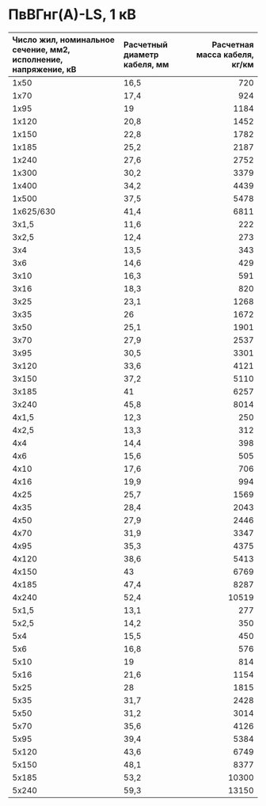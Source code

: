 # ПвВГнг(А)-LS, 1 кВ

| Число жил, номинальное сечение, мм2, исполнение, напряжение, кВ   | Расчетный диаметр кабеля, мм   |   Расчетная масса кабеля, кг/км |
|:------------------------------------------------------------------|:-------------------------------|--------------------------------:|
| 1х50                                                              | 16,5                           |                             720 |
| 1х70                                                              | 17,4                           |                             924 |
| 1х95                                                              | 19                             |                            1184 |
| 1х120                                                             | 20,8                           |                            1452 |
| 1х150                                                             | 22,8                           |                            1782 |
| 1х185                                                             | 25,2                           |                            2187 |
| 1х240                                                             | 27,6                           |                            2752 |
| 1х300                                                             | 30,2                           |                            3379 |
| 1х400                                                             | 34,2                           |                            4439 |
| 1х500                                                             | 37,5                           |                            5478 |
| 1х625/630                                                         | 41,4                           |                            6811 |
| 3х1,5                                                             | 11,6                           |                             222 |
| 3х2,5                                                             | 12,4                           |                             273 |
| 3х4                                                               | 13,5                           |                             343 |
| 3х6                                                               | 14,6                           |                             429 |
| 3х10                                                              | 16,3                           |                             591 |
| 3х16                                                              | 18,3                           |                             820 |
| 3х25                                                              | 23,1                           |                            1268 |
| 3х35                                                              | 26                             |                            1672 |
| 3х50                                                              | 25,1                           |                            1901 |
| 3х70                                                              | 27,9                           |                            2537 |
| 3х95                                                              | 30,5                           |                            3301 |
| 3х120                                                             | 33,6                           |                            4121 |
| 3х150                                                             | 37,2                           |                            5110 |
| 3х185                                                             | 41                             |                            6257 |
| 3х240                                                             | 45,8                           |                            8014 |
| 4х1,5                                                             | 12,3                           |                             250 |
| 4х2,5                                                             | 13,3                           |                             312 |
| 4х4                                                               | 14,4                           |                             398 |
| 4х6                                                               | 15,6                           |                             505 |
| 4х10                                                              | 17,6                           |                             706 |
| 4х16                                                              | 19,9                           |                             994 |
| 4х25                                                              | 25,7                           |                            1569 |
| 4х35                                                              | 28,4                           |                            2043 |
| 4х50                                                              | 27,9                           |                            2446 |
| 4х70                                                              | 31,9                           |                            3347 |
| 4х95                                                              | 35,3                           |                            4375 |
| 4х120                                                             | 38,6                           |                            5413 |
| 4х150                                                             | 43                             |                            6769 |
| 4х185                                                             | 47,4                           |                            8287 |
| 4х240                                                             | 52,4                           |                           10519 |
| 5х1,5                                                             | 13,1                           |                             277 |
| 5х2,5                                                             | 14,2                           |                             350 |
| 5х4                                                               | 15,5                           |                             450 |
| 5х6                                                               | 16,8                           |                             576 |
| 5х10                                                              | 19                             |                             814 |
| 5х16                                                              | 21,6                           |                            1154 |
| 5х25                                                              | 28                             |                            1815 |
| 5х35                                                              | 31,7                           |                            2428 |
| 5х50                                                              | 31,2                           |                            3014 |
| 5х70                                                              | 35,6                           |                            4126 |
| 5х95                                                              | 39,4                           |                            5384 |
| 5х120                                                             | 43,6                           |                            6749 |
| 5х150                                                             | 48,1                           |                            8377 |
| 5х185                                                             | 53,2                           |                           10300 |
| 5х240                                                             | 59,3                           |                           13150 |